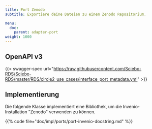 ```yaml
---
title: Port Zenodo
subtitle: Exportiere deine Dateien zu einem Zenodo Repositorium.

menu:
  doc:
    parent: adapter-port
weight: 1000
---
```


## OpenAPI v3

{{< swagger-spec url="https://raw.githubusercontent.com/Sciebo-RDS/Sciebo-RDS/master/RDS/circle2_use_cases/interface_port_metadata.yml"  >}}

## Implementierung

Die folgende Klasse implementiert eine Bibliothek, um die Invenio-Installation "Zenodo" verwenden zu können.

{{% code file="doc/impl/ports/port-invenio-docstring.md" %}}
